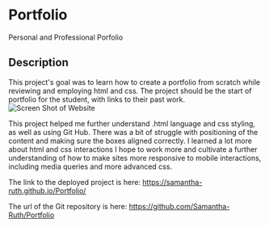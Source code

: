 # Portfolio
Personal and Professional Porfolio

## Description

This project's goal was to learn how to create a portfolio from scratch while reviewing and employing html and css. The project should be the start of portfolio for the student, with links to their past work. 
![Screen Shot of Website](https://user-images.githubusercontent.com/64170123/193344467-f07ca02f-fc92-4e44-90f5-8f51c548fbf7.png)

This project helped me further understand .html language and css styling, as well as using Git Hub. There was a bit of struggle with positioning of the content and making sure the boxes aligned correctly.  I learned a lot more about html and css interactions I hope to work more and cultivate a further understanding of how to make sites more responsive to mobile interactions, including media queries and more advanced css.  


The link to the deployed project is here: https://samantha-ruth.github.io/Portfolio/

The url of the Git repository is here: https://github.com/Samantha-Ruth/Portfolio
